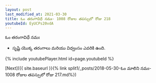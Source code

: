 ```yaml
---
layout: post
last_modified_at: 2021-03-30
title: ఓం తరంగావిధే నమః- 1008 రోజుల తపస్సులో రోజు 218
youtubeId: EyUCPs20vdA
---
```

 
 
 ఓం తరంగావిధే నమః  
 
 -  సృష్టి యొక్క తరంగాలు మరియు విధ్వంసం ఎవరికి ఉంది. 
 
  
 
  
 
 
 
 
 
 


{% include youtubePlayer.html id=page.youtubeId %}
 
[Next]({{ site.baseurl }}{% link  split1/_posts/2018-05-30-ఓం మాలిని నమః- 1008 రోజుల తపస్సులో రోజు 217.md%})
 
